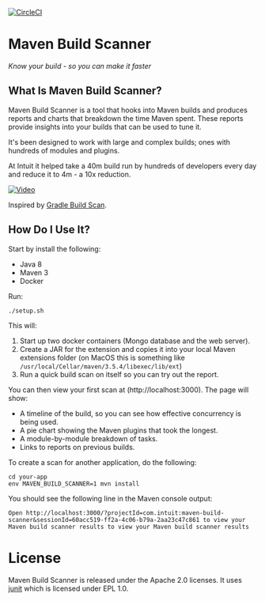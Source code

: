 [![CircleCI](https://circleci.com/gh/intuit/maven-build-scanner.svg?style=svg&circle-token=ba2bd2fce7c7779536df8819e5eefc8bc9f05706)](https://circleci.com/gh/intuit/maven-build-scanner)

# Maven Build Scanner

*Know your build - so you can make it faster*

## What Is Maven Build Scanner?

Maven Build Scanner is a tool that hooks into Maven builds and produces reports and charts that breakdown the time Maven spent. These reports provide insights into your builds that can be used to tune it. 

It's been designed to work with large and complex builds; ones with hundreds of modules and plugins.

At Intuit it helped take a 40m build run by hundreds of developers every day and reduce it to 4m - a 10x reduction.

[![Video](https://img.youtube.com/vi/2tB63Wer-4E/0.jpg)](https://www.youtube.com/watch?v=2tB63Wer-4E)

Inspired by [Gradle Build Scan](https://scans.gradle.com/s/h2ily574bqb4g).

## How Do I Use It?

Start by install the following:

* Java 8
* Maven 3
* Docker

Run:

    ./setup.sh

This will:

1. Start up two docker containers (Mongo database and the web server).
2. Create a JAR for the extension and copies it into your local Maven extensions folder (on MacOS this is something like `/usr/local/Cellar/maven/3.5.4/libexec/lib/ext`)
3. Run a quick build scan on itself so you can try out the report.

You can then view your first scan at (http://localhost:3000). The page will show:

* A timeline of the build, so you can see how effective concurrency is being used.
* A pie chart showing the Maven plugins that took the longest.
* A module-by-module breakdown of tasks.
* Links to reports on previous builds.

To create a scan for another application, do the following:

    cd your-app
    env MAVEN_BUILD_SCANNER=1 mvn install

You should see the following line in the Maven console output:

    Open http://localhost:3000/?projectId=com.intuit:maven-build-scanner&sessionId=60acc519-ff2a-4c06-b79a-2aa23c47c861 to view your Maven build scanner results to view your Maven build scanner results

# License
Maven Build Scanner is released under the Apache 2.0 licenses. It uses [junit]( https://junit.org/junit4/) which is licensed under EPL 1.0.
